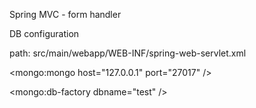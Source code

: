 Spring MVC - form handler

DB configuration

path: src/main/webapp/WEB-INF/spring-web-servlet.xml

<mongo:mongo host="127.0.0.1" port="27017" />

<mongo:db-factory dbname="test" />
